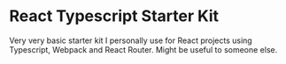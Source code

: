 # React Typescript Starter Kit
Very very basic starter kit I personally use for React projects using Typescript, Webpack and React Router. Might be useful to someone else.